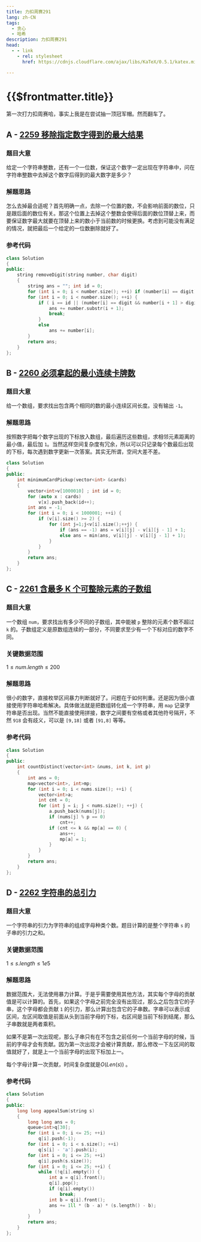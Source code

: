 ```yaml
---
title: 力扣周赛291
lang: zh-CN
tags:
  - 贪心
  - 哈希
description: 力扣周赛291
head:
  - - link
    - rel: stylesheet
      href: https://cdnjs.cloudflare.com/ajax/libs/KaTeX/0.5.1/katex.min.css

---
```


# {{$frontmatter.title}}
第一次打力扣周赛哈，事实上我是在尝试抽一顶冠军帽。然而翻车了。

## A - [2259 移除指定数字得到的最大结果](https://leetcode-cn.com/problems/remove-digit-from-number-to-maximize-result/)

### 题目大意

给定一个字符串整数，还有一个一位数，保证这个数字一定出现在字符串中，问在字符串整数中去掉这个数字后得到的最大数字是多少？

### 解题思路

怎么去掉最合适呢？首先明确一点，去除一个位置的数，不会影响前面的数位，只是跟后面的数位有关。那这个位置上去掉这个整数会使得后面的数位顶替上来，而要保证数字最大就要在顶替上来的数小于当前数的时候更换。考虑到可能没有满足的情况，就把最后一个给定的一位数删除就好了。

### 参考代码

```cpp
class Solution
{
public:
    string removeDigit(string number, char digit)
    {
        string ans = ""; int id = 0;
        for (int i = 0; i < number.size(); ++i) if (number[i] == digit) id = i;;
        for (int i = 0; i < number.size(); ++i) {
            if ( i == id || (number[i] == digit && number[i + 1] > digit)) {
                ans += number.substr(i + 1);
                break;
            }
            else
                ans += number[i];
        }
        return ans;
    }
};
```

## B - [2260 必须拿起的最小连续卡牌数](https://leetcode-cn.com/problems/minimum-consecutive-cards-to-pick-up/)

### 题目大意

给一个数组，要求找出包含两个相同的数的最小连续区间长度。没有输出 `-1`。

### 解题思路

按照数字把每个数字出现的下标放入数组，最后遍历这些数组，求相邻元素距离的最小值，最后加 `1`。当然这样空间复杂度有冗余，所以可以只记录每个数最后出现的下标，每次遇到数字更新一次答案。其实无所谓，空间大差不差。

```cpp
class Solution
{
public:
    int minimumCardPickup(vector<int> &cards)
    {
        vector<int>v[1000010] ; int id = 0;
        for (auto x : cards)
            v[x].push_back(id++);
        int ans = -1;
        for (int i = 0; i < 1000001; ++i) {
            if (v[i].size() >= 2) {
                for (int j=1;j<v[i].size();++j) {
                    if (ans == -1) ans = v[i][j] - v[i][j - 1] + 1;
                    else ans = min(ans, v[i][j] - v[i][j - 1] + 1);
                }
            }
        }
        return ans;
    }
};
```

## C - [2261 含最多 K 个可整除元素的子数组](https://leetcode-cn.com/problems/k-divisible-elements-subarrays/)

### 题目大意

一个数组 `num`，要求找出有多少不同的子数组，其中能被 `p` 整除的元素个数不超过 `k` 的。子数组定义是原数组连续的一部分，不同要求至少有一个下标对应的数字不同。

### 关键数据范围

$1 \leq num.length \leq 200$

### 解题思路

很小的数字，直接枚举区间暴力判断就好了。问题在于如何判重。还是因为很小直接使用字符串哈希解决。具体做法就是把数组转化成一个字符串，用 `map` 记录字符串是否出现。当然不能直接使用拼接，数字之间要有空格或者其他符号隔开，不然 `918` 会有歧义，可以是 `[9,18]` 或者 `[91,8]` 等等。

### 参考代码

```cpp
class Solution
{
public:
    int countDistinct(vector<int> &nums, int k, int p)
    {
        int ans = 0;
        map<vector<int>, int>mp;
        for (int i = 0; i < nums.size(); ++i) {
            vector<int>a;
            int cnt = 0;
            for (int j = i; j < nums.size(); ++j) {
                a.push_back(nums[j]);
                if (nums[j] % p == 0)
                    cnt++;
                if (cnt <= k && mp[a] == 0) {
                    ans++;
                    mp[a] = 1;
                }
            }
        }
        return ans;
    }
};
```

## D - [2262 字符串的总引力](https://leetcode-cn.com/problems/total-appeal-of-a-string/)

### 题目大意

一个字符串的引力为字符串的组成字母种类个数。题目计算的是整个字符串 `s` 的子串的引力之和。

### 关键数据范围

$1\leq s.length \leq 1e5$

### 解题思路

数据范围大，无法使用暴力计算。于是乎需要使用其他方法，其实每个字母的贡献值是可以计算的。首先，如果这个字母之前完全没有出现过，那么之后包含它的子串，这个字母都会贡献 `1` 的引力，那么计算出包含它的子串数。字串可以表示成区间，左区间取值是前面从头到当前字母的下标，右区间是当前下标到结尾，那么子串数就是两者乘积。

如果不是第一次出现呢，那么子串只有在不包含之前任何一个当前字母的时候，当前的字母才会有贡献。因为第一次出现才会被计算贡献，那么修改一下左区间的取值就好了，就是上一个当前字母的出现下标加上一。

每个字母计算一次贡献，时间复杂度就是$O(Len(s))$ 。

### 参考代码

```cpp
class Solution
{
public:
    long long appealSum(string s)
    {
        long long ans = 0;
        queue<int>q[30];
        for (int i = 0; i <= 25; ++i)
            q[i].push(-1);
        for (int i = 0; i < s.size(); ++i)
            q[s[i] - 'a'].push(i);
        for (int i = 0; i <= 25; ++i)
            q[i].push(s.size());
        for (int i = 0; i <= 25; ++i) {
            while (!q[i].empty()) {
                int a = q[i].front();
                q[i].pop();
                if (q[i].empty())
                    break;
                int b = q[i].front();
                ans += 1ll * (b - a) * (s.length() - b);
            }
        }
        return ans;
    }
};
```

